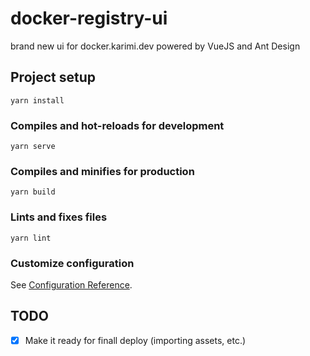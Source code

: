 # docker-registry-ui

brand new ui for docker.karimi.dev powered by VueJS and Ant Design

## Project setup

```
yarn install
```

### Compiles and hot-reloads for development

```
yarn serve
```

### Compiles and minifies for production

```
yarn build
```

### Lints and fixes files

```
yarn lint
```

### Customize configuration

See [Configuration Reference](https://cli.vuejs.org/config/).

## TODO
- [x] Make it ready for finall deploy (importing assets, etc.)
